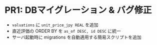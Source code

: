 # PR1: DBマイグレーション & バグ修正

- `valuations` に `unit_price_jpy REAL` を追加
- 直近評価の ORDER BY を `as_of DESC, id DESC` に統一
- サーバ起動時に migrations を自動適用する簡易スクリプトを追加
